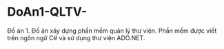 # DoAn1-QLTV-
Đồ án 1.
Đồ án xây dựng phần mềm quản lý thư viện.
Phần mềm được viết trên ngôn ngữ C# và sử dụng thư viện ADO.NET.
